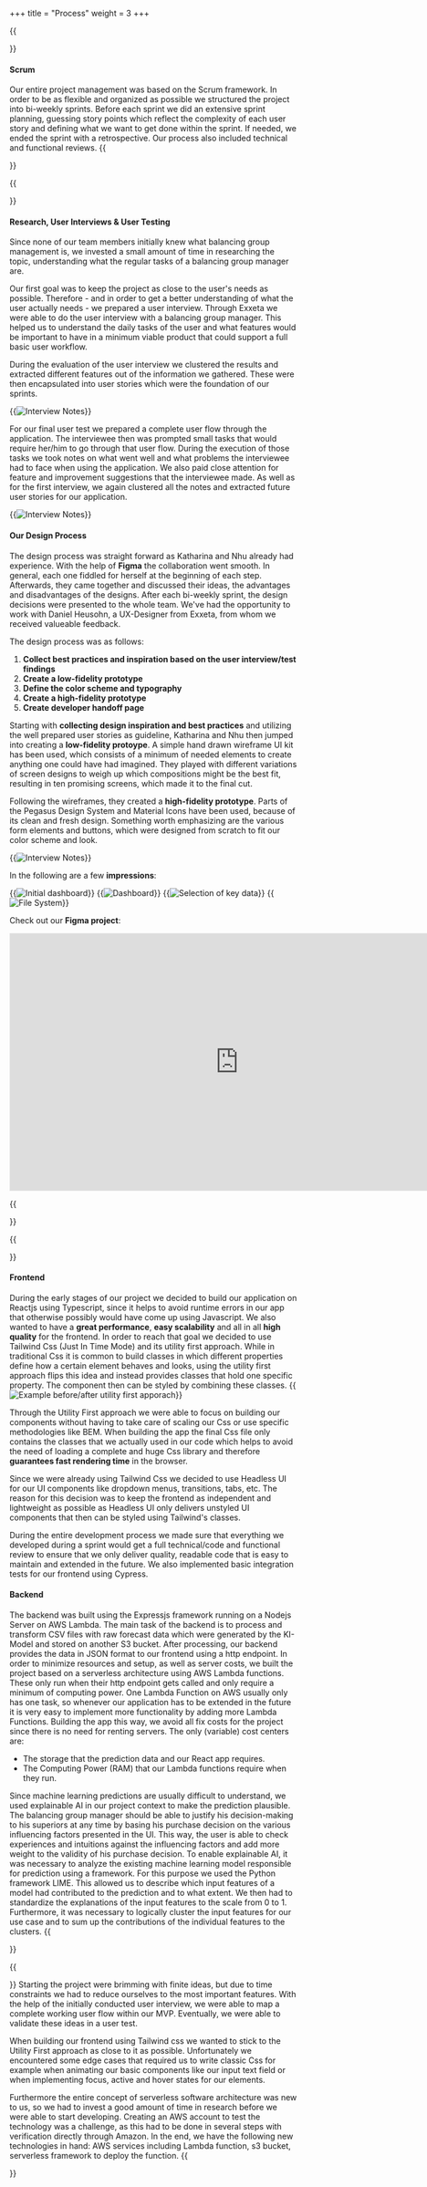 +++
title = "Process"
weight = 3
+++

{{<section title="General">}}

#### Scrum

Our entire project management was based on the Scrum framework. In order to be as flexible and organized as possible we structured the project into bi-weekly sprints.
Before each sprint we did an extensive sprint planning, guessing story points which reflect the complexity of each user story and defining what we want to get done within the sprint.
If needed, we ended the sprint with a retrospective. Our process also included technical and functional reviews.
{{</section>}}

{{<section title="Design">}}

#### Research, User Interviews & User Testing

Since none of our team members initially knew what balancing group management is, we invested a small amount of time in researching the topic, understanding what the regular tasks of a balancing group manager are.

Our first goal was to keep the project as close to the user's needs as possible. Therefore - and in order to get a better understanding of what the user actually needs - we prepared a user interview.
Through Exxeta we were able to do the user interview with a balancing group manager. This helped us to understand the daily tasks of the user and what features would be important to have in a minimum viable product that could support a full basic user workflow.

During the evaluation of the user interview we clustered the results and extracted different features out of the information we gathered.
These were then encapsulated into user stories which were the foundation of our sprints.

{{<image src="InterviewNotes.jpg" alt="Interview Notes" caption="Screenshot of our Miro Board - Clustered Interview Notes and Result">}}

For our final user test we prepared a complete user flow through the application. The interviewee then was prompted small tasks that would require her/him to go through that user flow.
During the execution of those tasks we took notes on what went well and what problems the interviewee had to face when using the application.
We also paid close attention for feature and improvement suggestions that the interviewee made.
As well as for the first interview, we again clustered all the notes and extracted future user stories for our application.

{{<image src="UserTestNotes.jpg" alt="Interview Notes" caption="Screenshot of our Miro Board - Guideline, Clustered User Test Notes and Result">}}

#### Our Design Process

The design process was straight forward as Katharina and Nhu already had experience. With the help of **Figma** the collaboration went smooth. In general, each one fiddled for herself at the beginning of each step. Afterwards, they came together and discussed their ideas, the advantages and disadvantages of the designs. After each bi-weekly sprint, the design decisions were presented to the whole team. We've had the opportunity to work with Daniel Heusohn, a UX-Designer from Exxeta, from whom we received valueable feedback.

The design process was as follows:

1. **Collect best practices and inspiration based on the user interview/test findings**
2. **Create a low-fidelity prototype**
3. **Define the color scheme and typography**
4. **Create a high-fidelity prototype**
5. **Create developer handoff page**

Starting with **collecting design inspiration and best practices** and utilizing the well prepared user stories as guideline, Katharina and Nhu then jumped into creating a **low-fidelity protoype**. A simple hand drawn wireframe UI kit has been used, which consists of a minimum of needed elements to create anything one could have had imagined. They played with different variations of screen designs to weigh up which compositions might be the best fit, resulting in ten promising screens, which made it to the final cut.

Following the wireframes, they created a **high-fidelity prototype**. Parts of the Pegasus Design System and Material Icons have been used, because of its clean and fresh design. Something worth emphasizing are the various form elements and buttons, which were designed from scratch to fit our color scheme and look.

{{<image src="FormElementsButtons.png" alt="Interview Notes" caption="Snippet of our Figma Project - Components (Form Elements and Buttons)">}}

In the following are a few **impressions**:

{{<image src="InitDashboard.png" alt="Initial dashboard" caption="Initial Dashboard">}}
{{<image src="Dashboard.png" alt="Dashboard" caption="Dashboard">}}
{{<image src="Modal.png" alt="Selection of key data" caption="Key data selection">}}
{{<image src="Dateien.png" alt="File System" caption="File System">}}

Check out our **Figma project**:
<iframe style="border: 1px solid rgba(0, 0, 0, 0.1);" width="800" height="450" src="https://www.figma.com/embed?embed_host=share&url=https%3A%2F%2Fwww.figma.com%2Ffile%2FCXp4b3vkUo48gMpkguhuVJ%2FiBKM%3Fnode-id%3D197%253A78727" allowfullscreen></iframe>

{{</section>}}

{{<section title="Development">}}

#### Frontend
During the early stages of our project we decided to build our application on Reactjs using Typescript, since it helps to avoid runtime errors in our app that otherwise possibly would have come up using Javascript.
We also wanted to have a **great performance**, **easy scalability** and all in all **high quality** for the frontend.
In order to reach that goal we decided to use Tailwind Css (Just In Time Mode) and its utility first approach. While in traditional Css it is common to build classes in which different properties define how a certain element behaves and looks,
using the utility first approach flips this idea and instead provides classes that hold one specific property. The component then can be styled by combining these classes.
{{<image src="UfBeforeAfter.png" alt="Example before/after utility first apporach" caption="Markup example before and after Utility First">}}

Through the Utility First approach we were able to focus on building our components without having to take care of scaling our Css or use specific methodologies like BEM.
When building the app the final Css file only contains the classes that we actually used in our code which helps to avoid the need of loading a complete and huge Css library and therefore **guarantees fast rendering time** in the browser.

Since we were already using Tailwind Css we decided to use Headless UI for our UI components like dropdown menus, transitions, tabs, etc. The reason for this decision was to keep the frontend as independent and lightweight as possible as Headless UI only delivers unstyled UI components that then can be styled using Tailwind's classes.

During the entire development process we made sure that everything we developed during a sprint would get a full technical/code and functional review to ensure that we only deliver quality, readable code that is easy to maintain and extended in the future.
We also implemented basic integration tests for our frontend using Cypress.

#### Backend
The backend was built using the Expressjs framework running on a Nodejs Server on AWS Lambda. The main task of the backend is to process and transform CSV files with raw forecast data which were generated by the KI-Model and stored on another S3 bucket. After processing, our backend provides the data in JSON format to our frontend using a http endpoint.
In order to minimize resources and setup, as well as server costs, we built the project based on a serverless architecture using AWS Lambda functions. These only run when their http endpoint gets called and only require a minimum of computing power. One Lambda Function on AWS usually only has one task, so whenever our application has to be extended in the future it is very easy to implement more functionality by adding more Lambda Functions.
Building the app this way, we avoid all fix costs for the project since there is no need for renting servers. The only (variable) cost centers are:
- The storage that the prediction data and our React app requires.
- The Computing Power (RAM) that our Lambda functions require when they run.

Since machine learning predictions are usually difficult to understand, we used explainable AI in our project context to make the prediction plausible. The balancing group manager should be able to justify his decision-making to his superiors at any time by basing his purchase decision on the various influencing factors presented in the UI. This way, the user is able to check experiences and intuitions against the influencing factors and add more weight to the validity of his purchase decision. To enable explainable AI, it was necessary to analyze the existing machine learning model responsible for prediction using a framework. For this purpose we used the Python framework LIME. This allowed us to describe which input features of a model had contributed to the prediction and to what extent. We then had to standardize the explanations of the input features to the scale from 0 to 1. Furthermore, it was necessary to logically cluster the input features for our use case and to sum up the contributions of the individual features to the clusters.
{{</section>}}


{{<section title="Challenges">}}
Starting the project were brimming with finite ideas, but due to time constraints we had to reduce ourselves to the most important features. With the help of the initially conducted user interview, we were able to map a complete working user flow within our MVP. Eventually, we were able to validate these ideas in a user test.

When building our frontend using Tailwind css we wanted to stick to the Utility First approach as close to it as possible. Unfortunately we encountered some edge cases that required us to write classic Css for example when animating our basic components like our input text field or when implementing focus, active and hover states for our elements.

Furthermore the entire concept of serverless software architecture was new to us, so we had to invest a good amount of time in research before we were able to start developing. Creating an AWS account to test the technology was a challenge, as this had to be done in several steps with verification directly through Amazon. In the end, we have the following new technologies in hand: AWS services including Lambda function, s3 bucket, serverless framework to deploy the function.
{{</section>}}


